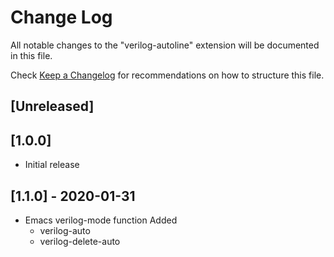 # Change Log

All notable changes to the "verilog-autoline" extension will be documented in this file.

Check [Keep a Changelog](http://keepachangelog.com/) for recommendations on how to structure this file.

## [Unreleased]

## [1.0.0]
- Initial release

## [1.1.0] - 2020-01-31
- Emacs verilog-mode function Added
    - verilog-auto
    - verilog-delete-auto